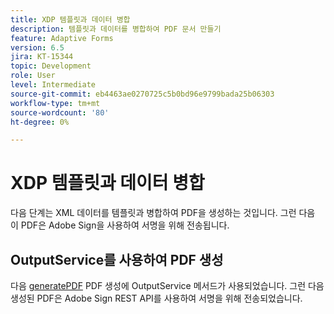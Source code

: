 ```yaml
---
title: XDP 템플릿과 데이터 병합
description: 템플릿과 데이터를 병합하여 PDF 문서 만들기
feature: Adaptive Forms
version: 6.5
jira: KT-15344
topic: Development
role: User
level: Intermediate
source-git-commit: eb4463ae0270725c5b0bd96e9799bada25b06303
workflow-type: tm+mt
source-wordcount: '80'
ht-degree: 0%

---
```


# XDP 템플릿과 데이터 병합

다음 단계는 XML 데이터를 템플릿과 병합하여 PDF을 생성하는 것입니다. 그런 다음 이 PDF은 Adobe Sign을 사용하여 서명을 위해 전송됩니다.

## OutputService를 사용하여 PDF 생성

다음 [generatePDF](https://developer.adobe.com/experience-manager/reference-materials/6-5/forms/javadocs/com/adobe/fd/output/api/OutputService.html#generatePDFOutput-com.adobe.aemfd.docmanager.Document-com.adobe.aemfd.docmanager.Document-com.adobe.fd.output.api.PDFOutputOptions-) PDF 생성에 OutputService 메서드가 사용되었습니다.
그런 다음 생성된 PDF은 Adobe Sign REST API를 사용하여 서명을 위해 전송되었습니다.

